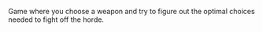 Game where you choose a weapon and try to figure out the optimal choices needed to fight off the horde.